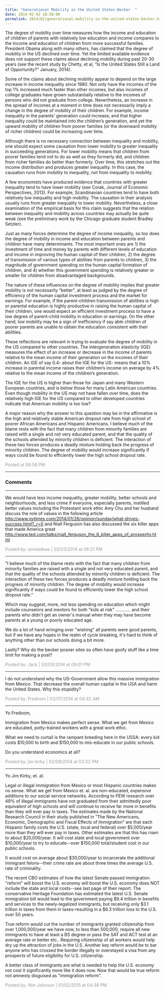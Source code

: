 ```yaml
---
title: "Generational Mobility in the United States-Becker  "
date: 2014-02-02 18:58:00
permalink: 2014/02/generational-mobility-in-the-united-states-becker.html
---
```

The degree of mobility over time measures how the income and education of children of parents with relatively low education and income compares to the income and education of children from more successful families. President Obama along with many others, has claimed that the degree of mobility in the US declined over time. Yet the limited available evidence does not support these claims about declining mobility during past 20-30 years (see the recent study by Chetty, et al, “Is the United States Still a Land of Opportunity?” January, 2014).

Some of the claims about declining mobility appear to depend on the large increase in income inequality since 1980. Not only have the incomes of the top 1% increased much faster than other incomes, but also incomes of college graduates have grown substantially relative to the incomes of persons who did not graduate from college. Nevertheless, an increase in the spread of incomes at a moment in time does not necessarily imply a change in the degree of mobility of their children. For example, income inequality in the parents’ generation could increase, and that higher inequality could be maintained into the children’s generation, and yet the upward mobility of children from poorer families (or the downward mobility of richer children) could be increasing over time.

Although there is no necessary connection between inequality and mobility, one should expect some causation from lower mobility to greater inequality in succeeding generations. For lower mobility means that children from poorer families tend not to do as well as they formerly did, and children from richer families do better than formerly. Over time, this stretches out the income distribution and produces greater inequality. In this case, the causation runs from mobility to inequality, not from inequality to mobility.

A few economists have produced evidence that countries with greater inequality tend to have lower mobility (see Corak, Journal of Economic Perspectives, 2013). For example, Scandinavian countries tend to have both relatively low inequality and high mobility. The causation in their analysis usually runs from greater inequality to lower mobility. Nevertheless, a close examination of the empirical basis for this claim suggests that the relation between inequality and mobility across countries may actually be quite weak (see the preliminary work by the Chicago graduate student Bradley Setzler).

Just as many forces determine the degree of income inequality, so too does the degree of mobility in income and education between parents and children have many determinants. The most important ones are 1) the investment of time and money by parents with different levels of education and income in improving the human capital of their children, 2) the degree of transmission of various types of abilities from parents to children, 3) the magnitude of government spending on the human capital formation of children, and 4) whether this government spending is relatively greater or smaller for children from disadvantaged backgrounds.

The nature of these influences on the degree of mobility implies that greater mobility is not necessarily “better”, at least as judged by the degree of efficiency of the human capital investment process and the market for earnings. For example, if the parent-children transmission of abilities is high or parental education is highly productive in raising the human capital of their children, one would expect an efficient investment process to have a low degree of parent-child mobility in education or earnings. On the other hand, low mobility may be a sign of inefficiency if say able children of poorer parents are unable to obtain the education consistent with their abilities.

These reflections are relevant in trying to evaluate the degree of mobility in the US compared to other countries. The intergeneration elasticity (IGE) measures the effect of an increase or decrease in the income of parents relative to the mean income of their generation on the incomes of their children. An IGE of say 0.4- about the IGE for the US- means that a 10% increase in parental income raises their children’s income on average by 4% relative to the mean income of the children’s generation.

The IGE for the US is higher than those for Japan and many Western European countries, and is below those for many Latin American countries. Even though mobility in the US may not have fallen over time, does the relatively high IGE for the US compared to other developed countries indicate that American mobility is too low?

A major reason why the answer to this question may be in the affirmative is the high and relatively stable American dropout rate from high school of poorer African Americans and Hispanic Americans. I believe much of the blame rests with the fact that many children from minority families are raised with a single and not very educated parent, and that the quality of the schools attended by minority children is deficient. The interaction of these two forces produces a deadly mixture holding back the progress of minority children. The degree of mobility would increase significantly if ways could be found to efficiently lower the high school dropout rate.

<span style="color:#999">Posted at 06:58 PM</span>

<!-- more -->

---

### Comments

---

We would have less income inequality, greater mobility, better schools and neighborhoods, and less crime if everyone, especially parents, instilled better values including the Protestant work ethic
Amy Chu and her husband discuss the role of values in the following article
http://www.nytimes.com/2014/01/26/opinion/sunday/what-drives-success.html?_r=0
and Niall Ferguson has also discussed the six killer apps that made America great
http://www.ted.com/talks/niall_ferguson_the_6_killer_apps_of_prosperity.html

<span style="color:#999">Posted by: someideas | 02/03/2014 at 08:21 PM</span>

---

 "I believe much of the blame rests with the fact that many children from minority families are raised with a single and not very educated parent, and that the quality of the schools attended by minority children is deficient. The interaction of these two forces produces a deadly mixture holding back the progress of minority children. The degree of mobility would increase significantly if ways could be found to efficiently lower the high school dropout rate."

Which may suggest, more, not less spending on education which might include counselors and mentors for both "kids at risk" ............ and  their parents who didn't get an owner's manual when they may have become parents at a young or poorly educated age.

We do a lot of hand wringing over "wishing" all parents were good parents, but if we have any hopes in the realm of cycle breaking, it's hard to think of anything other than our schools doing a bit more.


Lastly? Why do the becker posner sites so often have goofy stuff like  a time limit for making a post? 

<span style="color:#999">Posted by: Jack | 02/03/2014 at 09:01 PM</span>

---

I do not understand why the US-Government allow this massive immigration from Mexico. That decrease the overall human capital in the USA and harm the United States. Why this stupidity? 

<span style="color:#999">Posted by: Fredoom | 02/07/2014 at 04:42 AM</span>

---

Yo Fredoom,

Immigration from Mexico makes perfect sense. What we get from Mexico are educated, potty-trained workers with a great work ethic.

What we need to curtail is the rampant breeding here in the USSA: every kid costs $10,000 to birth and $150,000 to mis-educate in our public schools.

Do you understand economics at all?

<span style="color:#999">Posted by: jim kirby | 02/09/2014 at 03:32 PM</span>

---

Yo Jim Kirby, et. al.

Legal or illegal immigration from Mexico or most Hispanic countries makes no sense. What we get from Mexico et. al. are non-educated, expensive additions to our social service networks. According to PEW research over 49% of illegal immigrants have not graduated from their admittedly poor equivalent of high schools and will continue to receive far more in benefits than they will ever pay in taxes. The estimates made by the National Research Council in their study published in "The New Americans, Economic, Demographic and Fiscal Effects of Immigration" are that each Hispanic family costs the U.S. (state, local and federal) over $5,000/year more than they will ever pay in taxes. Other estimates are that this has risen to about $20,000/year. It will cost state and local government over $10,000/year to try to educate--over $150,000 total/student cost in our public schools. 

It would cost on average about $30,000/year to incarcerate the additional immigrant felons--their crime rate are about three times the average U.S. rate of criminality.

The recent CBO estimates of how the latest Senate passed immigration "reform" will boost the U.S. economy will boost the U.S. economy does NOT include the state and local costs--see last page of their report. The conservative Heritage Foundation has estimated the latest U.S. Senate immigration bill would lead to the government paying $9.4 trillion in benefits and services to the newly-legalized immigrants, but receiving only $3.1 trillion in taxes from them in taxes-resulting in a $6.3 trillion loss to the U.S. over 50 years.

True reform would cut the number of immigrants granted citizenship from over 1,000,000/year we have now, to less than 500,000; require all new immigrants to have at least a BS degree or pass the SAT and ACT test at an average rate or better etc.. Requiring citizenship of all workers would help dry up the attraction of jobs in the U.S. Another key reform would be to bar anyone who has crossed the border illegally or overstayed a visa from any prospects of future eligibility for U.S. citizenship.

A better class of immigrants are what is needed to help the U.S. economy not cost it significantly more like it does now. Now that would be true reform not amnesty disguised as "immigration reform".


<span style="color:#999">Posted by: Wm Johnson | 01/02/2015 at 04:39 PM</span>